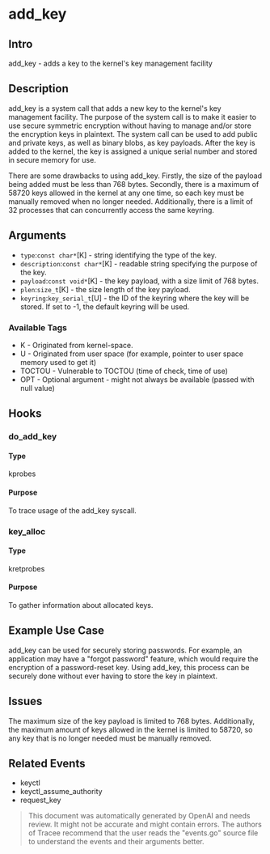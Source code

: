 
# add_key

## Intro
add_key - adds a key to the kernel's key management facility

## Description
add_key is a system call that adds a new key to the kernel's key management facility.
The purpose of the system call is to make it easier to use secure symmetric encryption
without having to manage and/or store the encryption keys in plaintext.
The system call can be used to add public and private keys, as well as binary blobs,
as key payloads. After the key is added to the kernel, the key is assigned a unique serial
number and stored in secure memory for use.

There are some drawbacks to using add_key. Firstly, the size of the payload being added
must be less than 768 bytes. Secondly, there is a maximum of 58720 keys allowed in the
kernel at any one time, so each key must be manually removed when no longer needed. Additionally,
there is a limit of 32 processes that can concurrently access the same keyring.

## Arguments
* `type`:`const char*`[K] - string identifying the type of the key.
* `description`:`const char*`[K] - readable string specifying the purpose of the key.
* `payload`:`const void*`[K] - the key payload, with a size limit of 768 bytes.
* `plen`:`size_t`[K] - the size length of the key payload.
* `keyring`:`key_serial_t`[U] - the ID of the keyring where the key will be stored. If set to -1, the default keyring will be used.

### Available Tags
* K - Originated from kernel-space.
* U - Originated from user space (for example, pointer to user space memory used to get it)
* TOCTOU - Vulnerable to TOCTOU (time of check, time of use)
* OPT - Optional argument - might not always be available (passed with null value)

## Hooks
### do_add_key
#### Type
kprobes
#### Purpose
To trace usage of the add_key syscall.

### key_alloc
#### Type
kretprobes
#### Purpose
To gather information about allocated keys.


## Example Use Case
add_key can be used for securely storing passwords.
For example, an application may have a "forgot password" feature,
which would require the encryption of a password-reset key.
Using add_key, this process can be securely done without
ever having to store the key in plaintext.

## Issues
The maximum size of the key payload is limited to 768 bytes.
Additionally, the maximum amount of keys allowed in the kernel
is limited to 58720, so any key that is no longer needed
must be manually removed.

## Related Events
* keyctl
* keyctl_assume_authority
* request_key

> This document was automatically generated by OpenAI and needs review. It might
> not be accurate and might contain errors. The authors of Tracee recommend that
> the user reads the "events.go" source file to understand the events and their
> arguments better.
